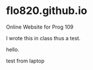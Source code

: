 # flo820.github.io
Online Website for Prog 109

I wrote this in class thus a test.

hello.

test from laptop